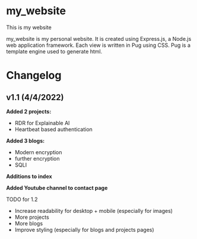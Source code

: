 # my_website
This is my website

my_website is my personal website. It is created using Express.js, a Node.js web application framework. Each view is written in Pug using CSS. Pug is a template engine used to generate html.

# Changelog

## v1.1 (4/4/2022)
**Added 2 projects:**
  - RDR for Explainable AI
  - Heartbeat based authentication


**Added 3 blogs:**
  - Modern encryption
  - further encryption
  - SQLI


**Additions to index**


**Added Youtube channel to contact page**

TODO for 1.2
- Increase readability for desktop + mobile (especially for images)
- More projects
- More blogs
- Improve styling (especially for blogs and projects pages)
